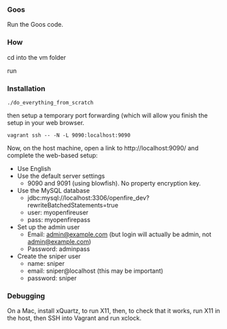 ### Goos

Run the Goos code.

### How

cd into the vm folder

run

### Installation

    ./do_everything_from_scratch

then setup a temporary port forwarding (which will allow you finish the setup
in your web browser.

    vagrant ssh -- -N -L 9090:localhost:9090

Now, on the host machine, open a link to http://localhost:9090/ and complete
the web-based setup:

* Use English
* Use the default server settings
    * 9090 and 9091 (using blowfish).  No property encryption key.
* Use the MySQL database
    * jdbc:mysql://localhost:3306/openfire\_dev?rewriteBatchedStatements=true
    * user: myopenfireuser
    * pass: myopenfirepass
* Set up the admin user
    * Email: admin@example.com (but login will actually be admin,
      not admin@example.com)
    * Password: adminpass
* Create the sniper user
    * name: sniper
    * email: sniper@localhost (this may be important)
    * password: sniper

### Debugging

On a Mac, install xQuartz, to run X11, then, to check that it works, run X11
in the host, then SSH into Vagrant and run xclock.
